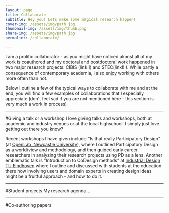 ```yaml
---
layout: page
title: Collaborate
subtitle: Hey you! Lets make some magical research happen!
cover-img: /assets/img/path.jpg
thumbnail-img: /assets/img/thumb.png
share-img: /assets/img/path.jpg
permalink: /collaborate/

---
```

I am a prolific collaborator - as you might have noticed almost all of my work is coauthored and my doctoral and postdoctoral work happened in two major research projects: CIBIS (link!!) and STEC(link!!!). While partly a consequence of contemporary academia, I also enjoy working with others more often than not.

Below I outline a few of the typical ways to collaborate with me and at the end, you will find a few examples of collaborations that I especially appreciate (don't feel sad if you are not mentioned here - this section is very much a work in process)

-----------
#Giving a talk or a workshop
I love giving talks and workshops, both at academic and industry venues or at the local highschool. I simply just love getting out there you know?

Recent workshops I have given include "Is that really Participatory Design" (at [OpenLab, Newcastle University](https://openlab.ncl.ac.uk/)), where I outlined Participatory Design as a world/view and methodology, and then guided early career researchers in analyzing their research projects using PD as a lens. Another emblematic talk is "Introduction to CoDesign methods" at [Industrial Design TU Eindhoven](https://www.tue.nl/en/our-university/departments/industrial-design/) where I outline and discussed with students at the education there how involving users and domain experts in creating design ideas might be a fruitful approach - and how to do it.

-----------
#Student projects
My research agenda...

------------
#Co-authoring papers
